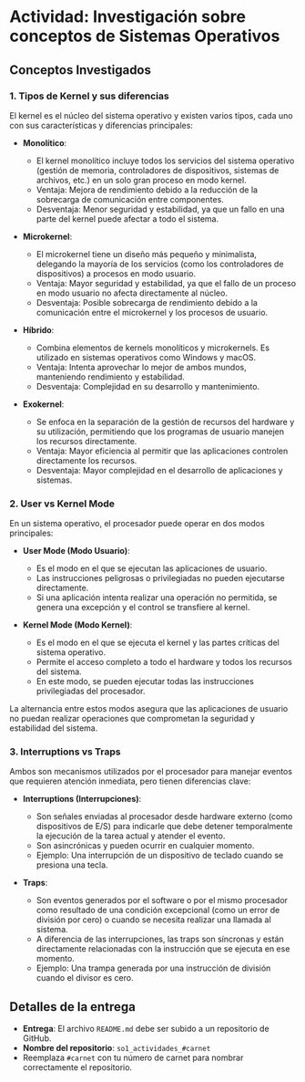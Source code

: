 # Actividad: Investigación sobre conceptos de Sistemas Operativos

## Conceptos Investigados

### 1. Tipos de Kernel y sus diferencias
El kernel es el núcleo del sistema operativo y existen varios tipos, cada uno con sus características y diferencias principales:

- **Monolítico**: 
  - El kernel monolítico incluye todos los servicios del sistema operativo (gestión de memoria, controladores de dispositivos, sistemas de archivos, etc.) en un solo gran proceso en modo kernel.
  - Ventaja: Mejora de rendimiento debido a la reducción de la sobrecarga de comunicación entre componentes.
  - Desventaja: Menor seguridad y estabilidad, ya que un fallo en una parte del kernel puede afectar a todo el sistema.

- **Microkernel**:
  - El microkernel tiene un diseño más pequeño y minimalista, delegando la mayoría de los servicios (como los controladores de dispositivos) a procesos en modo usuario.
  - Ventaja: Mayor seguridad y estabilidad, ya que el fallo de un proceso en modo usuario no afecta directamente al núcleo.
  - Desventaja: Posible sobrecarga de rendimiento debido a la comunicación entre el microkernel y los procesos de usuario.

- **Híbrido**:
  - Combina elementos de kernels monolíticos y microkernels. Es utilizado en sistemas operativos como Windows y macOS.
  - Ventaja: Intenta aprovechar lo mejor de ambos mundos, manteniendo rendimiento y estabilidad.
  - Desventaja: Complejidad en su desarrollo y mantenimiento.

- **Exokernel**:
  - Se enfoca en la separación de la gestión de recursos del hardware y su utilización, permitiendo que los programas de usuario manejen los recursos directamente.
  - Ventaja: Mayor eficiencia al permitir que las aplicaciones controlen directamente los recursos.
  - Desventaja: Mayor complejidad en el desarrollo de aplicaciones y sistemas.

### 2. User vs Kernel Mode
En un sistema operativo, el procesador puede operar en dos modos principales:

- **User Mode (Modo Usuario)**:
  - Es el modo en el que se ejecutan las aplicaciones de usuario.
  - Las instrucciones peligrosas o privilegiadas no pueden ejecutarse directamente.
  - Si una aplicación intenta realizar una operación no permitida, se genera una excepción y el control se transfiere al kernel.

- **Kernel Mode (Modo Kernel)**:
  - Es el modo en el que se ejecuta el kernel y las partes críticas del sistema operativo.
  - Permite el acceso completo a todo el hardware y todos los recursos del sistema.
  - En este modo, se pueden ejecutar todas las instrucciones privilegiadas del procesador.

La alternancia entre estos modos asegura que las aplicaciones de usuario no puedan realizar operaciones que comprometan la seguridad y estabilidad del sistema.

### 3. Interruptions vs Traps
Ambos son mecanismos utilizados por el procesador para manejar eventos que requieren atención inmediata, pero tienen diferencias clave:

- **Interruptions (Interrupciones)**:
  - Son señales enviadas al procesador desde hardware externo (como dispositivos de E/S) para indicarle que debe detener temporalmente la ejecución de la tarea actual y atender el evento.
  - Son asincrónicas y pueden ocurrir en cualquier momento.
  - Ejemplo: Una interrupción de un dispositivo de teclado cuando se presiona una tecla.

- **Traps**:
  - Son eventos generados por el software o por el mismo procesador como resultado de una condición excepcional (como un error de división por cero) o cuando se necesita realizar una llamada al sistema.
  - A diferencia de las interrupciones, las traps son síncronas y están directamente relacionadas con la instrucción que se ejecuta en ese momento.
  - Ejemplo: Una trampa generada por una instrucción de división cuando el divisor es cero.

## Detalles de la entrega

- **Entrega**: El archivo `README.md` debe ser subido a un repositorio de GitHub.
- **Nombre del repositorio**: `so1_actividades_#carnet`
- Reemplaza `#carnet` con tu número de carnet para nombrar correctamente el repositorio.

